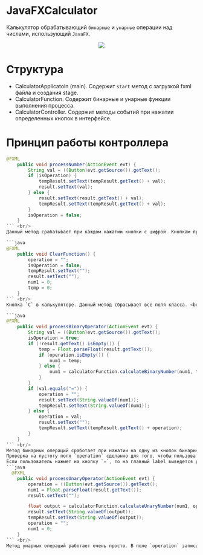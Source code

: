 # JavaFXCalculator
Калькулятор обрабатывающий `бинарные` и `унарные` операции над числами, использующий `JavaFX`. <br/>
<p align="center">
  <img src="https://user-images.githubusercontent.com/79517707/205450925-ad16963b-389e-4b7f-91c0-fa325f99f313.png"/>
</p>

# Структура
+ CalculatorApplicatoin (main). Содержит `start` метод с загрузкой fxml файла и создания stage. 
+ CalculatorFunction. Содержит бинарные и унарные функции выполнения процесса. 
+ CalculatorController. Содержит методы событий при нажатии определенных кнопок в интерфейсе.

# Принцип работы контроллера
```java
@FXML
    public void processNumber(ActionEvent evt) {
        String val = ((Button)evt.getSource()).getText();
        if (isOperation) {
            tempResult.setText(tempResult.getText() + val);
            result.setText(val);
        } else {
            result.setText(result.getText() + val);
            tempResult.setText(tempResult.getText() + val);
        }
        isOperation = false;
    }
``` <br/>
Данный метод срабатывает при каждом нажатии кнопки с цифрой. Кнопкам присвоенная каждая цифра, она и считывается в переменную `val`. Булевская переменная `isOperation` имеет значение false, если кнопка является числом, и true, если операцией. `tempResult` - label, который находиться вверху интерфейса и выводит выражения (Например, 1+1). `result` - главный Label, где показывается значение кнопки на которую нажали, а также результат выполнения выражения. <br/>

```java
@FXML
    public void ClearFunction() {
        operation = "";
        isOperation = false;
        tempResult.setText("");
        result.setText("");
        num1 = 0;
        temp = 0;
    }
``` <br/>
Кнопка `C` в калькуляторе. Данный метод сбрасывает все поля класса. <br/>

```java
@FXML
    public void processBinaryOperator(ActionEvent evt) {
        String val = ((Button)evt.getSource()).getText();
        isOperation = true;
        if (!result.getText().isEmpty()) {
            temp = Float.parseFloat(result.getText());
            if (operation.isEmpty()) {
                num1 = temp;
            } else {
                num1 = calculatorFunction.calculateBinaryNumber(num1, temp, operation);
            }
        }
        if (val.equals("=")) {
            operation = "";
            result.setText(String.valueOf(num1));
            tempResult.setText(String.valueOf(num1));
        } else {
            operation = val;
            result.setText("");
            tempResult.setText(tempResult.getText() + operation);
        }
    }
``` <br/>
Метод бинарных операций сработает при нажатии на одну из кнопок бинарных операций. Переменной `val` присваивается текст кнопки (операция). Если главный label не пустой то переменной `temp` присвается значение цифры, которая есть на данном label. Далее идет проверка на наличие значения в поле `operation`, если оно пустое, то постоянной переменной цифры присвается значение с поля `temp`, а если нет, то вызывается метод бинарных операций из класса `CalculatorFunction`. Выполнен с помощью контрукции `switch-case`. <br/>
Проверка на пустоту поля `operation` сделанно для того, чтобы пользователь мог вводить сложные выражения. При первой итерации данного метода это поле будет пустое. <br/>
Если пользователь нажмет на кнопку `=`, то на главный label выведется результат вычислений, и дополнительный label примет такое же значения, чтобы проводить дальнейшие операции над данным числом.<br/>
```java
  @FXML
    public void processUnaryOperator(ActionEvent evt) {
        operation = ((Button)evt.getSource()).getText();
        num1 = Float.parseFloat(result.getText());
        result.setText("");

        float output = calculatorFunction.calculateUnaryNumber(num1, operation);
        result.setText(String.valueOf(output));
        tempResult.setText(String.valueOf(output));
        operation = "";
        num1 = 0;
    }
``` <br/>
Метод унарных операций работает очень просто. В поле `operation` записывается операция. В поле `num1` записывается число, которое находится на главном label. Далее вызывается метод унарных операций из класса `CalculatorFunction`, и результат выполнения выводится на главный label.
